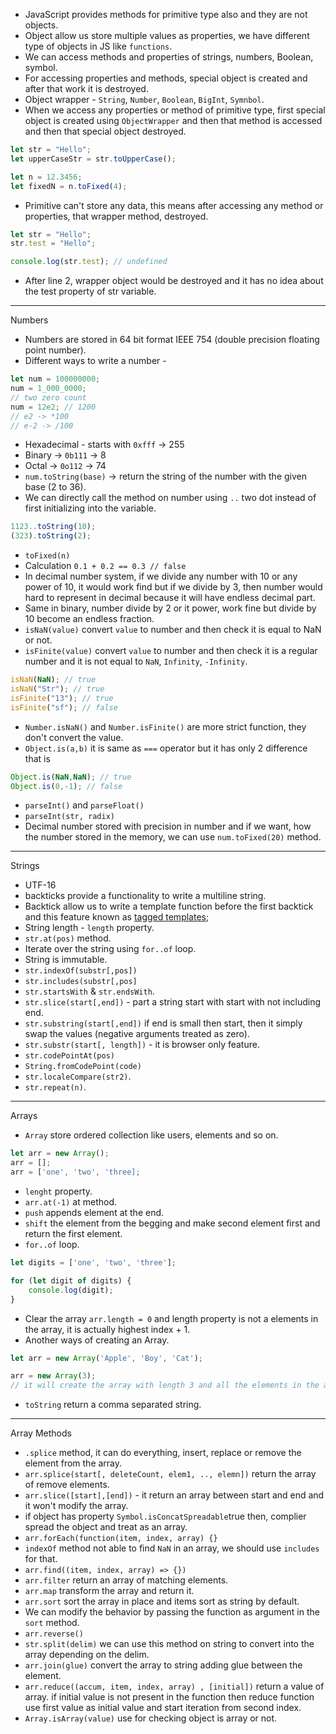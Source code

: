 - JavaScript provides methods for primitive type also and they are not objects. 
- Object allow us store multiple values as properties, we have different type of objects in JS like `functions`.
- We can access methods and properties of strings, numbers, Boolean, symbol. 
- For accessing properties and methods, special object is created and after that work it is destroyed. 
- Object wrapper - `String`, `Number`, `Boolean`, `BigInt`, `Symnbol`.
- When we access any properties or method of primitive type, first special object is created using `ObjectWrapper` and then that method is accessed and then that special object destroyed. 
```js
let str = "Hello";
let upperCaseStr = str.toUpperCase();

let n = 12.3456;
let fixedN = n.toFixed(4);
```
- Primitive can't store any data, this means after accessing any method or properties, that wrapper method, destroyed.
```js
let str = "Hello";
str.test = "Hello";

console.log(str.test); // undefined
```
- After line 2, wrapper object would be destroyed and it has no idea about the test property of str variable. 
------------
Numbers
- Numbers are stored in 64 bit format IEEE 754 (double precision floating point number).
- Different ways to write a number -
```js
let num = 100000000;
num = 1_000_0000;
// two zero count
num = 12e2; // 1200
// e2 -> *100
// e-2 -> /100
```
- Hexadecimal - starts with `0xfff` -> 255
- Binary -> `0b111` -> 8
- Octal -> `0o112` ->  74
- `num.toString(base)` -> return the string of the number with the given base (2 to 36).
- We can directly call the method on number using `..` two dot instead of first initializing into the variable.
```js
1123..toString(10);
(323).toString(2);
```
- `toFixed(n)` 
- Calculation `0.1 + 0.2 == 0.3 // false`
- In decimal number system, if we divide any number with 10 or any power of 10, it would work find but if we divide by 3, then number would hard to represent in decimal because it will have endless decimal part. 
- Same in binary, number divide by 2 or it power, work fine but divide by 10 become an endless fraction.
- `isNaN(value)` convert `value` to number and then check it is equal to NaN or not.
- `isFinite(value)` convert `value` to number and then check it is a regular number and it is not equal to `NaN`, `Infinity`, `-Infinity`.
```js
isNaN(NaN); // true
isNaN("Str"); // true
isFinite("13"); // true
isFinite("sf"); // false
```
- `Number.isNaN()` and `Number.isFinite()` are more strict function, they don't convert the value. 
- `Object.is(a,b)` it is same as `===` operator but it has only 2 difference that is
```js
Object.is(NaN,NaN); // true
Object.is(0,-1); // false
```
- `parseInt()` and `parseFloat()`
- `parseInt(str, radix)`
- Decimal number stored with precision in number and if we want, how the number stored in the memory, we can use `num.toFixed(20)` method.
-----------------
Strings
- UTF-16
- backticks provide a functionality to write a multiline string. 
- Backtick allow us to write a template function before the first backtick and this feature known as [tagged templates](https://developer.mozilla.org/en-US/docs/Web/JavaScript/Reference/Template_literals#Tagged_templates);
- String length - `length` property.
- `str.at(pos)` method.
- Iterate over the string using `for..of` loop.
- String is immutable.
- `str.indexOf(substr[,pos])`
- `str.includes(substr[,pos]`
- `str.startsWith` & `str.endsWith`.
- `str.slice(start[,end])` - part a string start with start with not including end. 
- `str.substring(start[,end])` if end is small then start, then it simply swap the values (negative arguments treated as zero).
- `str.substr(start[, length])` - it is browser only feature. 
- `str.codePointAt(pos)` 
- `String.fromCodePoint(code)`
- `str.localeCompare(str2)`.
- `str.repeat(n)`.
---------------
Arrays
- `Array` store ordered collection like users, elements and so on.
```js
let arr = new Array();
arr = [];
arr = ['one', 'two', 'three];
```
- `lenght` property.
- `arr.at(-1)` at method. 
- `push` appends element at the end.
- `shift` the element from the begging and make second element first and return the first element.
- `for..of` loop.
```js
let digits = ['one', 'two', 'three'];

for (let digit of digits) {
	console.log(digit);
}
```
- Clear the array `arr.length = 0` and length property is not a elements in the array, it is actually highest index + 1.
- Another ways of creating an Array.
```js
let arr = new Array('Apple', 'Boy', 'Cat');

arr = new Array(3);
// it will create the array with length 3 and all the elements in the array are undefined. 
```
- `toString` return a comma separated string.
--------
Array Methods
- `.splice` method, it can do everything, insert, replace or remove the element from the array.
- `arr.splice(start[, deleteCount, elem1, .., elemn])` return the array of remove elements.
- `arr.slice([start],[end])` - it return an array between start and end and it won't modify the array.
- if object has property `Symbol.isConcatSpreadable`true then, complier spread the object and treat as an array.
- `arr.forEach(function(item, index, array) {}`
- `indexOf` method not able to find `NaN` in an array, we should use `includes` for that. 
- `arr.find((item, index, array) => {})`
- `arr.filter` return an array of matching elements.
- `arr.map` transform the array and return it.
- `arr.sort` sort the array in place and items sort as string by default.
- We can modify the behavior by passing the function as argument in the `sort` method.
- `arr.reverse()`
- `str.split(delim)` we can use this method on string to convert into the array depending on the delim.
- `arr.join(glue)` convert the array to string adding glue between the element.
- `arr.reduce((accum, item, index, array) , [initial])` return a value of array. if initial value is not present in the function then reduce function use first value as initial value and start iteration from second index.
- `Array.isArray(value)` use for checking object is array or not. 